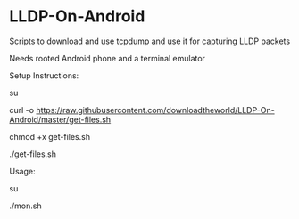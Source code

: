 # LLDP-On-Android
Scripts to download and use tcpdump and use it for capturing LLDP packets

Needs rooted Android phone and a terminal emulator

Setup Instructions:

su

curl -o https://raw.githubusercontent.com/downloadtheworld/LLDP-On-Android/master/get-files.sh

chmod +x get-files.sh

./get-files.sh

Usage:

su

./mon.sh
